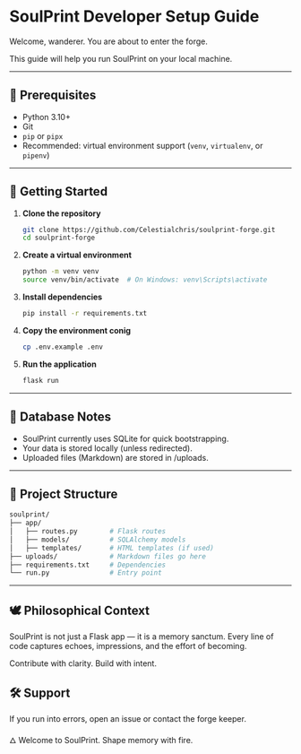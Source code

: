 # SoulPrint Developer Setup Guide

Welcome, wanderer. You are about to enter the forge.

This guide will help you run SoulPrint on your local machine.

---

## 🔧 Prerequisites

- Python 3.10+
- Git
- `pip` or `pipx`
- Recommended: virtual environment support (`venv`, `virtualenv`, or `pipenv`)

---

## 🚀 Getting Started

1. **Clone the repository**
   ```bash
   git clone https://github.com/Celestialchris/soulprint-forge.git
   cd soulprint-forge
   ```
2. **Create a virtual environment**
   ```bash
   python -m venv venv
   source venv/bin/activate  # On Windows: venv\Scripts\activate
   ```
3. **Install dependencies**
    ```bash
   pip install -r requirements.txt
4. **Copy the environment conig**
    ```bash
    cp .env.example .env
5. **Run the application**
    ```bash
   flask run

---

## 💽 Database Notes

- SoulPrint currently uses SQLite for quick bootstrapping.
- Your data is stored locally (unless redirected).
- Uploaded files (Markdown) are stored in /uploads.

---

## 🧭 Project Structure

   ```bash
   soulprint/
   ├── app/
   │   ├── routes.py        # Flask routes
   │   ├── models/          # SQLAlchemy models
   │   ├── templates/       # HTML templates (if used)
   ├── uploads/             # Markdown files go here
   ├── requirements.txt     # Dependencies
   └── run.py               # Entry point
   ```

---

## 🕊️ Philosophical Context

SoulPrint is not just a Flask app — it is a memory sanctum.
Every line of code captures echoes, impressions, and the effort of becoming.

Contribute with clarity. Build with intent.

## 🛠️ Support

If you run into errors, open an issue or contact the forge keeper.

🜂 Welcome to SoulPrint. Shape memory with fire.
